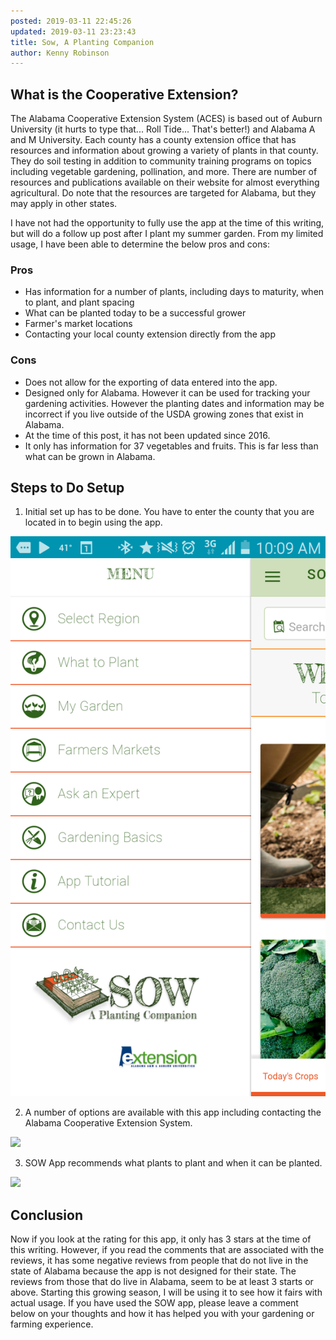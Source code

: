 ```yaml
---
posted: 2019-03-11 22:45:26
updated: 2019-03-11 23:23:43
title: Sow, A Planting Companion
author: Kenny Robinson
---
```


## What is the Cooperative Extension?

The Alabama Cooperative Extension System (ACES) is based out of Auburn University (it hurts to type that... Roll Tide... That's better!)
and Alabama A and M University. Each county has a county extension office that has resources and information about growing a variety
of plants in that county. They do soil testing in addition to community training programs on topics including vegetable gardening,
pollination, and more. There are number of resources and publications available on their website for almost everything agricultural.
Do note that the resources are targeted for Alabama, but they may apply in other states.

I have not had the opportunity to fully use the app at the time of this writing, but will do a follow up post after I plant my summer
garden. From my limited usage, I have been able to determine the below pros and cons:

### Pros

* Has information for a number of plants, including days to maturity, when to plant, and plant spacing
* What can be planted today to be a successful grower
* Farmer's market locations
* Contacting your local county extension directly from the app

### Cons

* Does not allow for the exporting of data entered into the app.
* Designed only for Alabama. However it can be used for tracking your gardening activities. However the planting
dates and information may be incorrect if you live outside of the USDA growing zones that exist in Alabama.
* At the time of this post, it has not been updated since 2016.
* It only has information for 37 vegetables and fruits. This is far less than what can be grown in Alabama.

## Steps to Do Setup

1) Initial set up has to be done. You have to enter the county that you are located in to begin using the app.

![](/images/2019.03.11-Screenshot_2019-03-06-10-09-07.png)

2) A number of options are available with this app including contacting the Alabama Cooperative Extension System.

![](/images/Screenshot_2019-03-06-10-09-13.png)

3) SOW App recommends what plants to plant and when it can be planted.

![](/images/Screenshot_2019-03-06-10-09-13.png)

## Conclusion

Now if you look at the rating for this app, it only has 3 stars at the time of this writing. However, if you read the comments
that are associated with the reviews, it has some negative reviews from people that do not live in the state of Alabama because
the app is not designed for their state. The reviews from those that do live in Alabama, seem to be at least 3 starts or above.
Starting this growing season, I will be using it to see how it fairs with actual usage. If you have used the SOW app, please
leave a comment below on your thoughts and how it has helped you with your gardening or farming experience.
